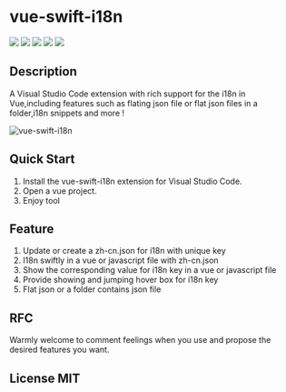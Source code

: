 # vue-swift-i18n

[![](https://vsmarketplacebadge.apphb.com/version/RichieChoo.vue-swift-i18n.svg
)](https://marketplace.visualstudio.com/items?itemName=RichieChoo.vue-swift-i18n)
[![](https://vsmarketplacebadge.apphb.com/installs-short/RichieChoo.vue-swift-i18n.svg
)](https://marketplace.visualstudio.com/items?itemName=RichieChoo.vue-swift-i18n)
[![](https://vsmarketplacebadge.apphb.com/downloads-short/RichieChoo.vue-swift-i18n.svg
)](https://marketplace.visualstudio.com/items?itemName=RichieChoo.vue-swift-i18n)
[![](https://vsmarketplacebadge.apphb.com/rating-short/RichieChoo.vue-swift-i18n.svg
)](https://marketplace.visualstudio.com/items?itemName=RichieChoo.vue-swift-i18n)
[![](https://vsmarketplacebadge.apphb.com/trending-monthly/RichieChoo.vue-swift-i18n.svg
)](https://marketplace.visualstudio.com/items?itemName=RichieChoo.vue-swift-i18n)


## Description
A Visual Studio Code extension with rich support for the i18n in Vue,including features such as flating json file or flat json files in a folder,i18n snippets and more !

![vue-swift-i18n](https://cdn.nlark.com/yuque/0/2020/gif/111625/1588754860502-5efa916d-2d17-4f8b-b047-7e9055c3042e.gif "vue-swift-i18n")

## Quick Start
1. Install the vue-swift-i18n extension for Visual Studio Code.
2. Open a vue project.
3. Enjoy tool



## Feature
1. Update  or create a zh-cn.json for i18n with unique key
2. I18n swiftly in a vue or javascript file with zh-cn.json
3. Show the  corresponding value for i18n key in a vue or javascript file
4. Provide showing and jumping hover box for i18n key
5. Flat json or a folder contains json file

## RFC
Warmly welcome to comment feelings when you use and propose the desired features you want.

## License MIT


